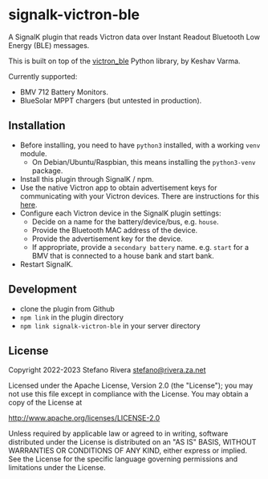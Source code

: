 # signalk-victron-ble

A SignalK plugin that reads Victron data over Instant Readout Bluetooth
Low Energy (BLE) messages.

This is built on top of the
[victron_ble](https://github.com/keshavdv/victron-ble) Python library,
by Keshav Varma.

Currently supported:

* BMV 712 Battery Monitors.
* BlueSolar MPPT chargers (but untested in production).

## Installation

- Before installing, you need to have `python3` installed, with a
  working `venv` module.
  - On Debian/Ubuntu/Raspbian, this means installing the `python3-venv` package.
- Install this plugin through SignalK / npm.
- Use the native Victron app to obtain advertisement keys for
  communicating with your Victron devices.
  There are instructions for this
  [here](https://github.com/keshavdv/victron-ble#usage).
- Configure each Victron device in the SignalK plugin settings:
  - Decide on a name for the battery/device/bus, e.g. `house`.
  - Provide the Bluetooth MAC address of the device.
  - Provide the advertisement key for the device.
  - If appropriate, provide a `secondary battery` name. e.g. `start` for
    a BMV that is connected to a house bank and start bank.
- Restart SignalK.

## Development

- clone the plugin from Github
- `npm link` in the plugin directory
- `npm link signalk-victron-ble` in your server directory

## License

Copyright 2022-2023 Stefano Rivera <stefano@rivera.za.net>

Licensed under the Apache License, Version 2.0 (the "License");
you may not use this file except in compliance with the License.
You may obtain a copy of the License at

   http://www.apache.org/licenses/LICENSE-2.0

Unless required by applicable law or agreed to in writing, software
distributed under the License is distributed on an "AS IS" BASIS,
WITHOUT WARRANTIES OR CONDITIONS OF ANY KIND, either express or implied.
See the License for the specific language governing permissions and
limitations under the License.
